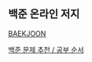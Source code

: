 ## 백준 온라인 저지

[BAEKJOON](https://www.acmicpc.net/)

[백준 문제 추천 / 공부 순서](https://rladuddms.tistory.com/99)
